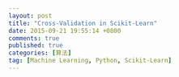 ```yaml
---
layout: post
title: "Cross-Validation in Scikit-Learn"
date: 2015-09-21 19:55:14 +0800
comments: true
published: true
categories: [算法]
tag: [Machine Learning, Python, Scikit-Learn]
---
```

